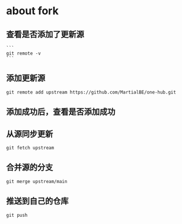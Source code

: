 <!--
 * @Author: be_loving@163.com 
 * @Date: 2024-12-26 10:59:00
 * @LastEditors: be_loving@163.com 
 * @LastEditTime: 2024-12-26 11:01:16
 * @FilePath: /one-hub/GIT.md
 * @Description: 这是默认设置,请设置`customMade`, 打开koroFileHeader查看配置 进行设置: https://github.com/OBKoro1/koro1FileHeader/wiki/%E9%85%8D%E7%BD%AE
-->
# about fork

##  查看是否添加了更新源

    ```
    git remote -v
    ```

## 添加更新源

   ```
   git remote add upstream https://github.com/MartialBE/one-hub.git
   ```

## 添加成功后，查看是否添加成功

## 从源同步更新

   ```
   git fetch upstream
   ```

## 合并源的分支

   ```
   git merge upstream/main
   ```

## 推送到自己的仓库

   ```
   git push
   ```